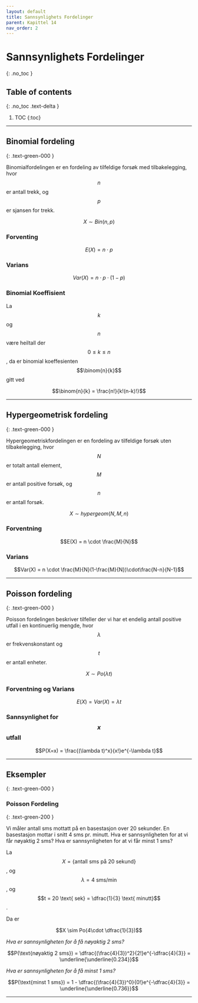 ```yaml
---
layout: default
title: Sannsynlighets Fordelinger
parent: Kapittel 14
nav_order: 2
---
```


# Sannsynlighets Fordelinger
{: .no_toc }
## Table of contents
{: .no_toc .text-delta }

1. TOC
{:toc}

---

## Binomial fordeling
{: .text-green-000 }

Binomialfordelingen er en fordeling av tilfeldige forsøk med tilbakelegging, hvor $$n$$ er antall trekk, og $$p$$ er sjansen for trekk.

$$X \sim Bin(n,p)$$

### Forventing

$$E(X) = n\cdot p$$

### Varians

$$Var(X) = n\cdot p \cdot (1-p)$$

### Binomial Koeffisient

La $$k$$ og $$n$$ være heiltall der $$0\leq k \leq n$$, da er binomial koeffesienten $$\binom{n}{k}$$ gitt ved

$$\binom{n}{k} = \frac{n!}{k!(n-k)!}$$

---

## Hypergeometrisk fordeling
{: .text-green-000 }

Hypergeometriskfordelingen er en fordeling av tilfeldige forsøk uten tilbakelegging, hvor $$N$$ er totalt antall element, $$M$$ er antall positive forsøk, og $$n$$ er antall forsøk.

$$X \sim hypergeom(N,M,n)$$

### Forventning

$$E(X) = n \cdot \frac{M}{N}$$

### Varians

$$Var(X) = n \cdot \frac{M}{N}(1-\frac{M}{N})\cdot\frac{N-n}{N-1}$$

---

## Poisson fordeling
{: .text-green-000 }

Poisson fordelingen beskriver tilfeller der vi har et endelig antall positive utfall i en kontinuerlig mengde, hvor $$\lambda$$ er frekvenskonstant og $$t$$ er antall enheter.

$$X \sim Po(\lambda t)$$

### Forventning og Varians

$$E(X) = Var(X) = \lambda t$$

### Sannsynlighet for $$x$$ utfall

$$P(X=x) = \frac{(\lambda t)^x}{x!}e^{-\lambda t}$$

---

## Eksempler
{: .text-green-000 }

### Poisson Fordeling
{: .text-green-200 }

Vi måler antall sms mottatt på en basestasjon over 20 sekunder. En basestasjon mottar i snitt 4 sms pr. minutt. Hva er sannsynligheten for at vi får nøyaktig 2 sms? Hva er sannsynligheten for at vi får minst 1 sms?

La $$X=\{\text{antall sms på 20 sekund}\}$$, og $$\lambda = 4 \text{ sms/min}$$, og $$t = 20 \text{ sek} = \dfrac{1}{3} \text{ minutt}$$.

Da er

$$X \sim Po(4\cdot \dfrac{1}{3})$$

*Hva er sannsynligheten for å få nøyaktig 2 sms?*

$$P(\text{nøyaktig 2 sms}) = \dfrac{(\frac{4}{3})^2}{2!}e^{-\dfrac{4}{3}} = \underline{\underline{0.234}}$$

*Hva er sannsynligheten for å få minst 1 sms?*

$$P(\text{minst 1 sms}) = 1 -  \dfrac{(\frac{4}{3})^0}{0!}e^{-\dfrac{4}{3}} = \underline{\underline{0.736}}$$

---
